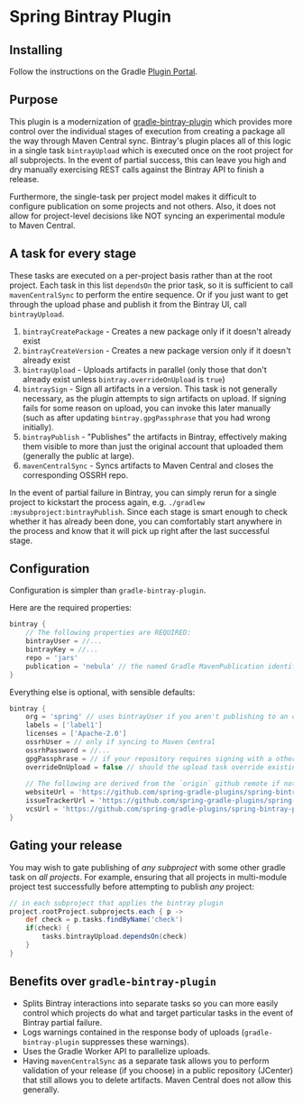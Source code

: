 # Spring Bintray Plugin

## Installing

Follow the instructions on the Gradle [Plugin Portal](https://plugins.gradle.org/plugin/io.spring.bintray).

## Purpose

This plugin is a modernization of [gradle-bintray-plugin](https://github.com/bintray/gradle-bintray-plugin) which provides more control over the individual stages of execution from creating a package all the way through Maven Central sync. Bintray's plugin places all of this logic in a single task `bintrayUpload` which is executed once on the root project for all subprojects. In the event of partial success, this can leave you high and dry manually exercising REST calls against the Bintray API to finish a release. 

Furthermore, the single-task per project model makes it difficult to configure publication on some projects and not others. Also, it does not allow for project-level decisions like NOT syncing an experimental module to Maven Central.

## A task for every stage

These tasks are executed on a per-project basis rather than at the root project. Each task in this list `dependsOn` the prior task, so it is sufficient to call `mavenCentralSync` to perform the entire sequence. Or if you just want to get through the upload phase and publish it from the Bintray UI, call `bintrayUpload`.

1. `bintrayCreatePackage` - Creates a new package only if it doesn't already exist
2. `bintrayCreateVersion` - Creates a new package version only if it doesn't already exist
3. `bintrayUpload` - Uploads artifacts in parallel (only those that don't already exist unless `bintray.overrideOnUpload` is `true`)
4. `bintraySign` - Sign all artifacts in a version. This task is not generally necessary, as the plugin attempts to sign artifacts on upload. If signing fails for some reason on upload, you can invoke this later manually (such as after updating `bintray.gpgPassphrase` that you had wrong initially).
5. `bintrayPublish` - "Publishes" the artifacts in Bintray, effectively making them visible to more than just the original account that uploaded them (generally the public at large).
6. `mavenCentralSync` - Syncs artifacts to Maven Central and closes the corresponding OSSRH repo.

In the event of partial failure in Bintray, you can simply rerun for a single project to kickstart the process again, e.g. `./gradlew :mysubproject:bintrayPublish`. Since each stage is smart enough to check whether it has already been done, you can comfortably start anywhere in the process and know that it will pick up right after the last successful stage.

## Configuration

Configuration is simpler than `gradle-bintray-plugin`.

Here are the required properties:

```groovy
bintray {
    // The following properties are REQUIRED:
    bintrayUser = //...
    bintrayKey = //...
    repo = 'jars'
    publication = 'nebula' // the named Gradle MavenPublication identifying the artifacts to publish
}
```

Everything else is optional, with sensible defaults:

```groovy
bintray {    
    org = 'spring' // uses bintrayUser if you aren't publishing to an organization repository
    labels = ['label1']
    licenses = ['Apache-2.0']
    ossrhUser = // only if syncing to Maven Central
    ossrhPassword = //...
    gpgPassphrase = // if your repository requires signing with a other-than-Bintray key
    overrideOnUpload = false // should the upload task override existing artifacts?
    
    // The following are derived from the `origin` github remote if not explicitly provided:
    websiteUrl = 'https://github.com/spring-gradle-plugins/spring-bintray-plugin'
    issueTrackerUrl = 'https://github.com/spring-gradle-plugins/spring-bintray-plugin/issues'
    vcsUrl = 'https://github.com/spring-gradle-plugins/spring-bintray-plugin.git'
}
```

## Gating your release

You may wish to gate publishing of _any subproject_ with some other gradle task on _all projects_. For example, ensuring that all projects in multi-module project test successfully before attempting to publish _any_ project:

```groovy
// in each subproject that applies the bintray plugin
project.rootProject.subprojects.each { p ->
    def check = p.tasks.findByName('check')
    if(check) {
        tasks.bintrayUpload.dependsOn(check)
    }
}
```

## Benefits over `gradle-bintray-plugin`

* Splits Bintray interactions into separate tasks so you can more easily control which projects do what and target particular tasks in the event of Bintray partial failure.
* Logs warnings contained in the response body of uploads (`gradle-bintray-plugin` suppresses these warnings).
* Uses the Gradle Worker API to parallelize uploads.
* Having `mavenCentralSync` as a separate task allows you to perform validation of your release (if you choose) in a public repository (JCenter) that still allows you to delete artifacts. Maven Central does not allow this generally.

